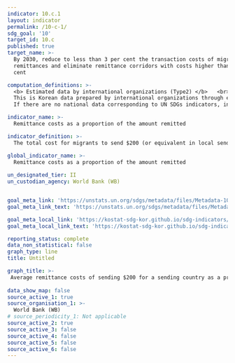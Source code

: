 ```yaml
---
indicator: 10.c.1
layout: indicator
permalink: /10-c-1/
sdg_goal: '10'
target_id: 10.c
published: true
target_name: >-
  By 2030, reduce to less than 3 per cent the transaction costs of migrant
  remittances and eliminate remittance corridors with costs higher than 5 per
  cent

computation_definitions: >-
  <b> Estimated data by international organizations (Type2) </b>   <br>
  This is Korean data prepared by international organizations through estimation and modeling. 
  If there are no national data corresponding to UN SDGs indicators, international data are available for monitoring.

indicator_name: >-
  Remittance costs as a proportion of the amount remitted

indicator_definition: >-
  The total cost for migrants to send $200 (or equivalent in local sending currency) expressed as a proportion of the amount remitted. The remittance costs include remittance fees and foreign exchange margins.

global_indicator_name: >-
  Remittance costs as a proportion of the amount remitted
  
un_designated_tier: II
un_custodian_agency: World Bank (WB)


goal_meta_link: 'https://unstats.un.org/sdgs/metadata/files/Metadata-10-0c-01.pdf'
goal_meta_link_text: 'https://unstats.un.org/sdgs/metadata/files/Metadata-10-0c-01.pdf'

goal_meta_local_link: 'https://kostat-sdg-kor.github.io/sdg-indicators/public/data/Metadata-10-0c-01_ENG.pdf'
goal_meta_local_link_text: 'https://kostat-sdg-kor.github.io/sdg-indicators/public/data/Metadata-10-0c-01_ENG.pdf'

reporting_status: complete
data_non_statistical: false
graph_type: line
title: Untitled

graph_title: >-
 Average remittance costs of sending $200 for a sending country as a proportion of the amount remitted (%) 
  
data_show_map: false
source_active_1: true
source_organisation_1: >-
  World Bank (WB)
# source_periodicity_1: Not applicable
source_active_2: true
source_active_3: false
source_active_4: false
source_active_5: false
source_active_6: false
---
```

